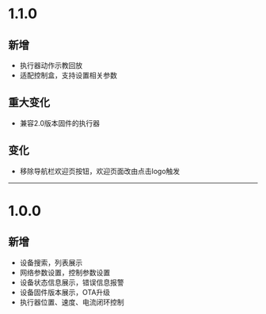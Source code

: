 # 1.1.0
## 新增
- 执行器动作示教回放
- 适配控制盒，支持设置相关参数
## 重大变化
- 兼容2.0版本固件的执行器
## 变化
- 移除导航栏欢迎页按钮，欢迎页面改由点击logo触发
----

# 1.0.0
## 新增
- 设备搜索，列表展示
- 网络参数设置，控制参数设置
- 设备状态信息展示，错误信息报警
- 设备固件版本展示，OTA升级
- 执行器位置、速度、电流闭环控制